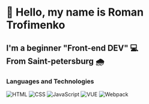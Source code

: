 # 👋 Hello, my name is **Roman Trofimenko**
## I'm a beginner "Front-end DEV" 💻 <br> From Saint-petersburg 🌧️

### Languages and Technologies 
![HTML](https://img.shields.io/badge/-HTML-090909?style=for-the-badge&logo=html5)
![CSS](https://img.shields.io/badge/-CSS-090909?style=for-the-badge&logo=css3)
![JavaScript](https://img.shields.io/badge/-JavaScript-090909?style=for-the-badge&logo=JavaScript)
![VUE](https://img.shields.io/badge/-VUE.JS-090909?style=for-the-badge&logo=Vue.js)
![Webpack](https://img.shields.io/badge/-Webpack-090909?style=for-the-badge&logo=Webpack)

<!--
**TRK08/TRK08** is a ✨ _special_ ✨ repository because its `README.md` (this file) appears on your GitHub profile.

Here are some ideas to get you started:

- 🔭 I’m currently working on ...
- 🌱 I’m currently learning ...
- 👯 I’m looking to collaborate on ...
- 🤔 I’m looking for help with ...
- 💬 Ask me about ...
- 📫 How to reach me: ...
- 😄 Pronouns: ...
- ⚡ Fun fact: ...
-->
